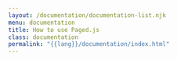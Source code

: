 ```yaml
---
layout: /documentation/documentation-list.njk
menu: documentation
title: How to use Paged.js
class: documentation
permalink: "{{lang}}/documentation/index.html"
---
```



